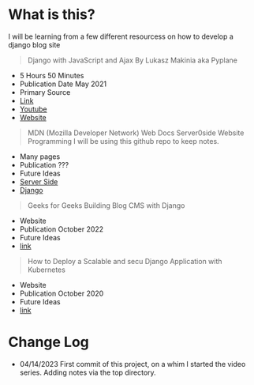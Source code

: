 # What is this?
I will be learning from a few different resourcess on how to develop a django blog site

> Django with JavaScript and Ajax By Lukasz Makinia aka Pyplane
* 5 Hours 50 Minutes
* Publication Date May 2021
* Primary Source
* [Link](https://subscription.packtpub.com/video/web-development/9781801816199)
* [Youtube](https://www.youtube.com/@Pyplane)
* [Website](https://pyplane.com)

> MDN (Mozilla Developer Network) Web Docs Server0side Website Programming
I will be using this github repo to keep notes.
* Many pages
* Publication ???
* Future Ideas
* [Server Side](https://developer.mozilla.org/en-US/docs/Learn/Server-side/First_steps/Introduction)
* [Django](https://developer.mozilla.org/en-US/docs/Learn/Server-side/Django)

> Geeks for Geeks Building Blog CMS with Django
* Website
* Publication October 2022
* Future Ideas
* [link](https://www.geeksforgeeks.org/building-blog-cms-content-management-system-with-django/#)

> How to Deploy a Scalable and secu Django Application with Kubernetes
* Website
* Publication October 2020
* Future Ideas
* [link](https://www.digitalocean.com/community/tutorials/how-to-deploy-a-scalable-and-secure-django-application-with-kubernetes)

# Change Log
* 04/14/2023 First commit of this project, on a whim I started the video series. Adding notes via the top directory. 